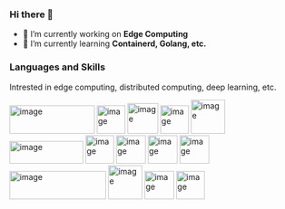 ### Hi there 👋

<!--
**Ac-plus/Ac-plus** is a ✨ _special_ ✨ repository because its `README.md` (this file) appears on your GitHub profile.

Here are some ideas to get you started:

- 🔭 I’m currently working on **Edge Computing**
- 🌱 I’m currently learning **Containerd, Golang, etc.**
- 👯 I’m looking to collaborate on ...
- 🤔 I’m looking for help with ...
- 💬 Ask me about ...
- 📫 How to reach me: ...
- 😄 Pronouns: ...
- ⚡ Fun fact: ...
-->

- 🔭 I’m currently working on **Edge Computing**
- 🌱 I’m currently learning **Containerd, Golang, etc.**

### Languages and Skills

Intrested in edge computing, distributed computing, deep learning, etc.

[<img src="https://github.com/Ac-plus/Ac-plus/assets/104805387/66754ebb-c5f8-48d2-aaf9-bfbbeb8f4a65" alt="image" width="150" height="50">](https://www.python.org/)
[<img src="https://github.com/Ac-plus/Ac-plus/assets/104805387/636cb1c2-3b90-44d9-84ff-5aed716b2534" alt="image" width="50" height="50">](https://learn.microsoft.com/zh-cn/cpp/c-language/?view=msvc-170)
[<img src="https://github.com/Ac-plus/Ac-plus/assets/104805387/58b73d54-2490-4e2a-bdac-81923600d948" alt="image" width="54" height="54">](https://isocpp.org/)
[<img src="https://github.com/Ac-plus/Ac-plus/assets/104805387/10293e27-cd5c-4344-9d48-4b336eaf4418" alt="image" width="50" height="50">](https://golang.org/)
[<img src="https://github.com/Ac-plus/Ac-plus/assets/104805387/88fc4127-c4dc-4945-a636-1fe92402ca77" alt="image" width="60" height="60">](https://pytorch.org/)
[<img src="https://github.com/Ac-plus/Ac-plus/assets/104805387/cb261a80-3c7e-4528-801b-bace73730361" alt="image" width="130" height="40">](https://paddlepaddle.com/)
[<img src="https://github.com/Ac-plus/Ac-plus/assets/104805387/83373566-eb68-491f-815e-436e2d6c5343" alt="image" width="50" height="50">](https://containerd.io/)
[<img src="https://github.com/Ac-plus/Ac-plus/assets/104805387/4e1f4d2e-fd03-4159-9dcb-17c5bb49954b" alt="image" width="52" height="50">](https://docker.io/)
[<img src="https://github.com/Ac-plus/Ac-plus/assets/104805387/373bdfe5-0e27-4a59-bf85-ee617074e2da" alt="image" width="52" height="50">](https://mathworks.com/)
[<img src="https://github.com/Ac-plus/Ac-plus/assets/104805387/879d9c4e-9d3a-43ef-9475-8e4f29876bb9" alt="image" width="52" height="50">](https://www.latex-project.org/)
[<img src="https://github.com/Ac-plus/Ac-plus/assets/104805387/987632f0-39d6-481a-ada2-7cd00f32c3ee" alt="image" width="170" height="50">](https://www.mongodb.com/zh/)
[<img src="https://github.com/Ac-plus/Ac-plus/assets/104805387/43247b16-6407-4994-a8eb-b549269fd7f9" alt="image" width="60" height="60.1">](https://www.postgresql.org)
[<img src="https://github.com/Ac-plus/Ac-plus/assets/104805387/1fb29fef-e3e6-4ec1-b086-bd8dfc3a6b75" alt="image" width="52" height="50">](https://www.kubernets.io/zh/)
[<img src="https://github.com/Ac-plus/Ac-plus/assets/104805387/4b43bd46-dbfa-4ab8-bf51-f128ad2067d9" alt="image" width="50" height="50">](https://www.opencv.org)
